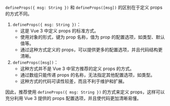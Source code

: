 `defineProps({ msg: String })` 和 `defineProps([msg])` 的区别在于定义 props 的方式不同。

1. `defineProps({ msg: String })`：
   - 这是 Vue 3 中定义 props 的标准方式。
   - 使用对象的形式，键为 prop 名称，值为 prop 的配置选项，如类型、默认值等。
   - 通过这种方式定义的 props，可以提供更多的配置选项，并且代码结构更清晰。
2. `defineProps([msg])`：
   - 这种方式并不是 Vue 3 中官方推荐的定义 props 的方式。
   - 通过数组只能传递 props 的名称，无法指定其他配置选项，如类型。
   - 这种方式的代码可读性较差，而且不利于维护和扩展。

因此，推荐使用 `defineProps({ msg: String })` 的方式来定义 props，这样可以充分利用 Vue 3 提供的 props 配置选项，并且使代码更加清晰易懂。
